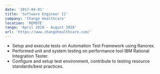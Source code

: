 ```yaml
---
date: '2017-04-01'
title: 'Software Engineer II'
company: 'Change Healthcare'
location: 'REMOTE'
range: 'April 2018 - August 2018'
url: 'https://www.changehealthcare.com/'
---
```


- Setup and execute tests on Automation Test Framework using Ranorex.
- Performed unit and system testing on performance tool IBM Rational Integration Tester.
- Configure and setup test environment, contribute to testing resource standards/best practices.

